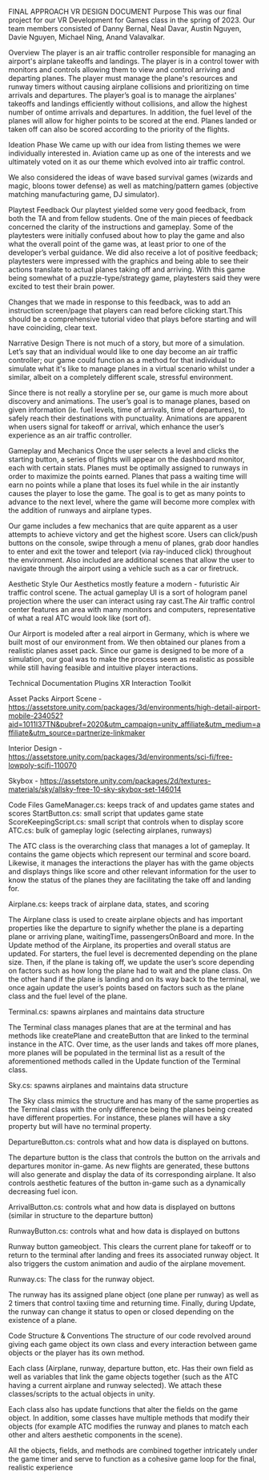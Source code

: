 FINAL APPROACH VR DESIGN DOCUMENT
Purpose
This was our final project for our VR Development for Games class in the spring of 2023. Our team members consisted of Danny Bernal, Neal Davar, Austin Nguyen, Davie Nguyen, Michael Ning, Anand Valavalkar. 

Overview
The player is an air traffic controller responsible for managing an airport's airplane takeoffs and landings. The player is in a control tower with monitors and controls allowing them to view and control arriving and departing planes. The player must manage the plane's resources and runway timers without causing airplane collisions and prioritizing on time arrivals and departures. The player’s goal is to manage the airplanes' takeoffs and landings efficiently without collisions, and allow the highest number of ontime arrivals and departures. In addition, the fuel level of the planes will allow for higher points to be scored at the end. Planes landed or taken off can also be scored according to the priority of the flights.

Ideation Phase
We came up with our idea from listing themes we were individually interested in. Aviation came up as one of the interests and we ultimately voted on it as our theme which evolved into air traffic control.



We also considered the ideas of wave based survival games (wizards and magic, bloons tower defense) as well as matching/pattern games (objective matching manufacturing game, DJ simulator).

Playtest Feedback
Our playtest yielded some very good feedback, from both the TA and from fellow students. One of the main pieces of feedback concerned the clarity of the instructions and gameplay. Some of the playtesters were initially confused about how to play the game and also what the overall point of the game was, at least prior to one of the developer’s verbal guidance. We did also receive a lot of positive feedback; playtesters were impressed with the graphics and being able to see their actions translate to actual planes taking off and arriving. With this game being somewhat of a puzzle-type/strategy game, playtesters said they were excited to test their brain power. 

Changes that we made in response to this feedback, was to add an instruction screen/page that players can read before clicking start.This should be a comprehensive tutorial video that plays before starting and will have coinciding, clear text.

Narrative Design
There is not much of a story, but more of a simulation. Let’s say that an individual would like to one day become an air traffic controller; our game could function as a method for that individual to simulate what it's like to manage planes in a virtual scenario whilst under a similar, albeit on a completely different scale, stressful environment. 

Since there is not really a storyline per se, our game is much more about discovery and animations. The user’s goal is to manage planes, based on given information (ie. fuel levels, time of arrivals, time of departures), to safely reach their destinations with punctuality. Animations are apparent when users signal for takeoff or arrival, which enhance the user’s experience as an air traffic controller.

Gameplay and Mechanics
Once the user selects a level and clicks the starting button, a series of flights will appear on the dashboard monitor, each with certain stats. Planes must be optimally assigned to runways in order to maximize the points earned. Planes that pass a waiting time will earn no points while a plane that loses its fuel while in the air instantly causes the player to lose the game. The goal is to get as many points to advance to the next level, where the game will become more complex with the addition of runways and airplane types.

Our game includes a few mechanics that are quite apparent as a user attempts to achieve victory and get the highest score. Users can click/push buttons on the console, swipe through a menu of planes, grab door handles to enter and exit the tower and teleport (via ray-induced click) throughout the environment. Also included are additional scenes that allow the user to navigate through the airport using a vehicle such as a car or firetruck.




Aesthetic Style
Our Aesthetics mostly feature a modern - futuristic Air traffic control scene. The actual gameplay UI is a sort of hologram panel projection where the user can interact using ray cast.The Air traffic control center features an area with many monitors and computers, representative of what a real ATC would look like (sort of).



Our Airport is modeled after a real airport in Germany, which is where we built most of our environment from. We then obtained our planes from a realistic planes asset pack. Since our game is designed to be more of a simulation, our goal was to make the process seem as realistic as possible while still having feasible and intuitive player interactions. 


Technical Documentation
Plugins
XR Interaction Toolkit 

Asset Packs
Airport Scene - https://assetstore.unity.com/packages/3d/environments/high-detail-airport-mobile-234052?aid=1011l37TN&pubref=2020&utm_campaign=unity_affiliate&utm_medium=affiliate&utm_source=partnerize-linkmaker

Interior Design - https://assetstore.unity.com/packages/3d/environments/sci-fi/free-lowpoly-scifi-110070

Skybox - https://assetstore.unity.com/packages/2d/textures-materials/sky/allsky-free-10-sky-skybox-set-146014


Code Files
GameManager.cs: keeps track of and updates game states and scores
StartButton.cs: small script that updates game state
ScoreKeepingScript.cs: small script that controls when to display score
ATC.cs: bulk of gameplay logic (selecting airplanes, runways)

The ATC class is the overarching class that manages a lot of gameplay. It contains the game objects which represent our terminal and score board. Likewise, it manages the interactions the player has with the game objects and displays things like score and other relevant information for the user to know the status of the planes they are facilitating the take off and landing for.

Airplane.cs: keeps track of airplane data, states, and scoring

The Airplane class is used to create airplane objects and has important properties like the departure to signify whether the plane is a departing plane or arriving plane, waitingTime, passengersOnBoard and more. In the Update method of the Airplane, its properties and overall status are updated. For starters, the fuel level is decremented depending on the plane size. Then, if the plane is taking off, we update the user’s score depending on factors such as how long the plane had to wait and the plane class. On the other hand if the plane is landing and on its way back to the terminal, we once again update the user’s points based on factors such as the plane class and the fuel level of the plane. 

Terminal.cs: spawns airplanes and maintains data structure

The Terminal class manages planes that are at the terminal and has methods like createPlane and createButton that are linked to the terminal instance in the ATC. Over time, as the user lands and takes off more planes, more planes will be populated in the terminal list as a result of the aforementioned methods called in the Update function of the Terminal class.

Sky.cs: spawns airplanes and maintains data structure

The Sky class mimics the structure and has many of the same properties as the Terminal class with the only difference being the planes being created have different properties. For instance, these planes will have a sky property but will have no terminal property. 

DepartureButton.cs: controls what and how data is displayed on buttons. 

The departure button is the class that controls the button on the arrivals and departures monitor in-game. As new flights are generated, these buttons will also generate and display the data of its corresponding airplane. It also controls aesthetic features of the button in-game such as a dynamically decreasing fuel icon.

ArrivalButton.cs: controls what and how data is displayed on buttons (similar in structure to the departure button)


RunwayButton.cs: controls what and how data is displayed on buttons

Runway button gameobject. This clears the current plane for takeoff or to return to the terminal after landing and frees its associated runway object. It also triggers the custom animation and audio of the airplane movement.

Runway.cs: The class for the runway object. 

The runway has its assigned plane object (one plane per runway) as well as 2 timers that control taxiing time and returning time. Finally, during Update, the runway can change it status to open or closed depending on the existence of a plane.

Code Structure & Conventions
The structure of our code revolved around giving each game object its own class and every interaction between game objects or the player has its own method.

Each class (Airplane, runway, departure button, etc. Has their own field as well as variables that link the game objects together (such as the ATC having a current airplane and runway selected). We attach these classes/scripts to the actual objects in unity.

Each class also has update functions that alter the fields on the game object. In addition, some classes have multiple methods that modify their objects (for example ATC modifies the runway and planes to match each other and alters aesthetic components in the scene).

All the objects, fields, and methods are combined together intricately under the game timer and serve to function as a cohesive game loop for the final, realistic experience
